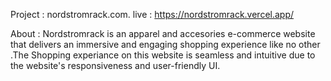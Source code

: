  Project : nordstromrack.com.
 live : https://nordstromrack.vercel.app/

 
 About : Nordstromrack is an apparel and accesories e-commerce website that delivers an immersive and engaging shopping experience like no other .The Shopping experiance on this website is seamless and intuitive due to the website's responsiveness and user-friendly UI.
